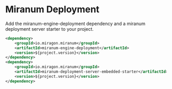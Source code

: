 # Miranum Deployment

Add the miranum-engine-deployment dependency and a miranum deployment server starter to your project.

```xml
<dependency>
    <groupId>io.miragon.miranum</groupId>
    <artifactId>miranum-engine-deployment</artifactId>
    <version>${project.version}</version>
</dependency>
<dependency>
    <groupId>io.miragon.miranum</groupId>
    <artifactId>miranum-deployment-server-embedded-starter</artifactId>
    <version>${project.version}</version>
</dependency>
```

